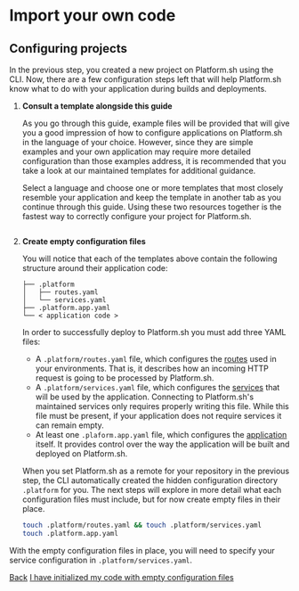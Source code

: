 # Import your own code

## Configuring projects

In the previous step, you created a new project on Platform.sh using the CLI. Now, there are a few configuration steps left that will help Platform.sh know what to do with your application during builds and deployments.

1. **Consult a template alongside this guide**

    As you go through this guide, example files will be provided that will give you a good impression of how to configure applications on Platform.sh in the language of your choice. However, since they are simple examples and your own application may require more detailed configuration than those examples address, it is recommended that you take a look at our maintained templates for additional guidance.

    Select a language and choose one or more templates that most closely resemble your application and keep the template in another tab as you continue through this guide. Using these two resources together is the fastest way to correctly configure your project for Platform.sh.

    <div class="column">
      <div id="php"></div>
      <div id="python"></div>
    </div>
    <div class="column">
      <div id="nodejs"></div>    
      <div id="ruby"></div>
    </div>
    <div class="column">
      <div id="go"></div>
      <div id="java"></div>
    </div>

    <script>
        var descPathPHP = getPathObj("/languages/php.html#project-templates", "PHP");
        var descButtonPHP = {type: "basicFull", path: descPathPHP, div: "php"};
        makeButton(descButtonPHP);

        var descPathPython = getPathObj("/languages/python.html#project-templates", "Python");
        var descButtonPython = {type: "basicFull", path: descPathPython, div: "python"};
        makeButton(descButtonPython);

        var descPathNode = getPathObj("/languages/nodejs.html#project-templates", "Node.js");
        var descButtonNode = {type: "basicFull", path: descPathNode, div: "nodejs"};
        makeButton(descButtonNode);

        var descPathRuby = getPathObj("/languages/ruby.html#project-templates", "Ruby");
        var descButtonRuby = {type: "basicFull", path: descPathRuby, div: "ruby"};
        makeButton(descButtonRuby);

        var descPathGo = getPathObj("/languages/go.html#project-templates", "Go");
        var descButtonGo = {type: "basicFull", path: descPathGo, div: "go"};
        makeButton(descButtonGo);

        var descPathJava = getPathObj("/languages/java.html#project-templates", "Java");
        var descButtonJava = {type: "basicFull", path: descPathJava, div: "java"};
        makeButton(descButtonJava);
    </script>

2. **Create empty configuration files**

    You will notice that each of the templates above contain the following structure around their application code:

    ```.
    ├── .platform
    │   ├── routes.yaml
    │   └── services.yaml
    ├── .platform.app.yaml
    └── < application code >
    ```

    In order to successfully deploy to Platform.sh you must add three YAML files:

      * A `.platform/routes.yaml` file, which configures the [routes](/configuration/routes.md) used in your environments. That is, it describes how an incoming HTTP request is going to be processed by Platform.sh.
      * A `.platform/services.yaml` file, which configures the [services](/configuration/services.md) that will be used by the application. Connecting to Platform.sh's maintained services only requires properly writing this file. While this file must be present, if your application does not require services it can remain empty.
      * At least one `.plaform.app.yaml` file, which configures the [application](/configuration/app-containers.md) itself. It provides control over the way the application will be built and deployed on Platform.sh.

    When you set Platform.sh as a remote for your repository in the previous step, the CLI automatically created the hidden configuration directory `.platform` for you. The next steps will explore in more detail what each configuration files must include, but for now create empty files in their place.

    ```bash
    touch .platform/routes.yaml && touch .platform/services.yaml
    touch .platform.app.yaml
    ```

With the empty configuration files in place, you will need to specify your service configuration in `.platform/services.yaml`.

<div class="buttons">
  <a href="#" class="prev-link button-link">Back</a>
  <a href="#" class="next-link button-link">I have initialized my code with empty configuration files</a>
</div>
